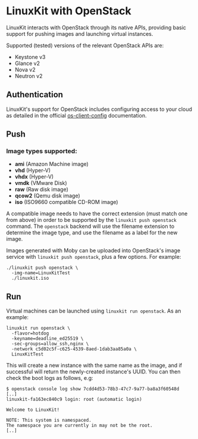 # LinuxKit with OpenStack

LinuxKit interacts with OpenStack through its native APIs, providing basic support for pushing images and launching virtual instances.

Supported (tested) versions of the relevant OpenStack APIs are:

- Keystone v3
- Glance v2
- Nova v2
- Neutron v2

## Authentication

LinuxKit's support for OpenStack includes configuring access to your cloud as detailed in the official [os-client-config](https://docs.openstack.org/os-client-config/latest/user/configuration.html) documentation.

## Push

### Image types supported:
- **ami** (Amazon Machine image)
- **vhd** (Hyper-V)
- **vhdx** (Hyper-V)
- **vmdk** (VMware Disk)
- **raw** (Raw disk image)
- **qcow2** (Qemu disk image)
- **iso** (ISO9660 compatible CD-ROM image)

A compatible image needs to have the correct extension (must match one from above) in order to be supported by the `linuxkit push openstack` command. The `openstack` backend will use the filename extension to determine the image type, and use the filename as a label for the new image.

Images generated with Moby can be uploaded into OpenStack's image service with `linuxkit push openstack`, plus a few options.  For example:

```shell
./linuxkit push openstack \
  -img-name=LinuxKitTest
  ./linuxkit.iso
```

## Run

Virtual machines can be launched using `linuxkit run openstack`.  As an example:

```shell
linuxkit run openstack \
  -flavor=hotdog
  -keyname=deadline_ed25519 \
  -sec-groups=allow_ssh,nginx \
  -network c5d02c5f-c625-4539-8aed-1dab3aa85a0a \
  LinuxKitTest
```

This will create a new instance with the same name as the image, and if successful will return the newly-created instance's UUID.  You can then check the boot logs as follows, e.g:

```shell
$ openstack console log show 7cdd4d53-78b3-47c7-9a77-ba8a3f60548d
[..]
linuxkit-fa163ec840c9 login: root (automatic login)

Welcome to LinuxKit!

NOTE: This system is namespaced.
The namespace you are currently in may not be the root.
[..]
```
